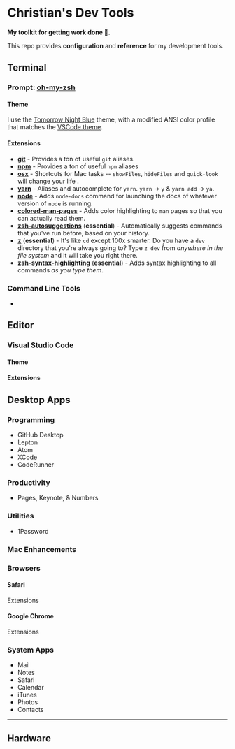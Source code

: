 # Christian's Dev Tools

**My toolkit for getting work done 🎒.**

This repo provides **configuration** and **reference** for my development tools.

## Terminal

### Prompt: [oh-my-zsh](https://ohmyz.sh)

#### Theme

I use the [Tomorrow Night Blue](https://github.com/chriskempson/tomorrow-theme/blob/master/OS%20X%20Terminal/Tomorrow%20Night%20Blue.terminal) theme, with a modified ANSI color profile that matches the [VSCode theme](https://github.com/Microsoft/vscode/tree/master/extensions/theme-tomorrow-night-blue).



#### Extensions

- [**git**](https://github.com/robbyrussell/oh-my-zsh/wiki/Plugin:git) - Provides a ton of useful `git` aliases.
- [**npm**](https://github.com/robbyrussell/oh-my-zsh/tree/master/plugins/npm) - Provides a ton of useful `npm` aliases
- [**osx**](https://github.com/robbyrussell/oh-my-zsh/tree/master/plugins/osx) - Shortcuts for Mac tasks -- `showFiles`, `hideFiles` and `quick-look` will change your life .
- [**yarn**](https://github.com/robbyrussell/oh-my-zsh/blob/master/plugins/yarn/yarn.plugin.zsh) - Aliases and autocomplete for `yarn`. `yarn` -> `y` & `yarn add` -> `ya`.
- [**node**](https://github.com/robbyrussell/oh-my-zsh/tree/master/plugins/node) - Adds `node-docs` command for launching the docs of whatever version of `node` is running.
- [**colored-man-pages**](https://github.com/robbyrussell/oh-my-zsh/tree/master/plugins/colored-man-pages) - Adds color highlighting to `man` pages so that you can actually read them.
- [**zsh-autosuggestions**](https://github.com/zsh-users/zsh-autosuggestions) (**essential**) - Automatically suggests commands that you've run before, based on your history.
- [**z**](https://github.com/robbyrussell/oh-my-zsh/tree/master/plugins/z) (**essential**) - It's like `cd` except 100x smarter. Do you have a `dev` directory that you're always going to? Type `z dev` from *anywhere* *in the file system* and it will take you right there.
- [**zsh-syntax-highlighting**](https://github.com/zsh-users/zsh-syntax-highlighting) (**essential**) - Adds syntax highlighting to all commands *as you type them*.

### Command Line Tools
-

## Editor

### Visual Studio Code

#### Theme

#### Extensions

## Desktop Apps

### Programming

- GitHub Desktop
- Lepton
- Atom
- XCode
- CodeRunner

### Productivity

- Pages, Keynote, & Numbers

### Utilities

- 1Password

### Mac Enhancements

### Browsers

#### Safari

Extensions


#### Google Chrome

Extensions

### System Apps

- Mail
- Notes
- Safari
- Calendar
- iTunes
- Photos
- Contacts

----------

## Hardware
